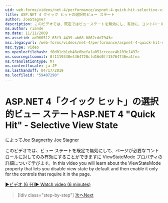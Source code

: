 ```yaml
---
uid: web-forms/videos/net-4/performance/aspnet-4-quick-hit-selective-view-state
title: ASP.NET 4 クイック ヒットの選択的ビュー ステート
author: JoeStagner
description: このビデオでは、既定ではビューステートを無効にし、有効に、コントロールに対してのみその requi することができますに ViewStateMode プロパティについて学習しています.
ms.author: riande
ms.date: 11/11/2009
ms.assetid: ad960512-65f3-4439-ab68-0862cdd7943e
msc.legacyurl: /web-forms/videos/net-4/performance/aspnet-4-quick-hit-selective-view-state
msc.type: video
ms.openlocfilehash: f0d01cb1eb48e0befa1a051ccceac4b103e1437c
ms.sourcegitcommit: 0f1119340e4464720cfd16d0ff15764746ea1fea
ms.translationtype: MT
ms.contentlocale: ja-JP
ms.lasthandoff: 04/17/2019
ms.locfileid: "59407290"
---
```

# <a name="aspnet-4-quick-hit---selective-view-state"></a><span data-ttu-id="c8b45-103">ASP.NET 4「クイック ヒット」の選択的ビュー ステート</span><span class="sxs-lookup"><span data-stu-id="c8b45-103">ASP.NET 4 "Quick Hit" - Selective View State</span></span>

<span data-ttu-id="c8b45-104">によって[Joe Stagner](https://github.com/JoeStagner)</span><span class="sxs-lookup"><span data-stu-id="c8b45-104">by [Joe Stagner](https://github.com/JoeStagner)</span></span>

<span data-ttu-id="c8b45-105">このビデオでは、ビュー ステートを既定で無効にして、ページが必要なコントロールに対してのみ有効にすることができますに ViewStateMode プロパティの詳細について学びます。</span><span class="sxs-lookup"><span data-stu-id="c8b45-105">In this video you will learn about the ViewStateMode property that lets you disable view state by default and then enable it only for the controls that require it in the page.</span></span>

[<span data-ttu-id="c8b45-106">&#9654;ビデオ (6 分)</span><span class="sxs-lookup"><span data-stu-id="c8b45-106">&#9654; Watch video (6 minutes)</span></span>](https://channel9.msdn.com/Blogs/ASP-NET-Site-Videos/aspnet-4-quick-hit-selective-view-state)

> [!div class="step-by-step"]
> [<span data-ttu-id="c8b45-107">次へ</span><span class="sxs-lookup"><span data-stu-id="c8b45-107">Next</span></span>](aspnet-4-quick-hit-easy-state-compression.md)
